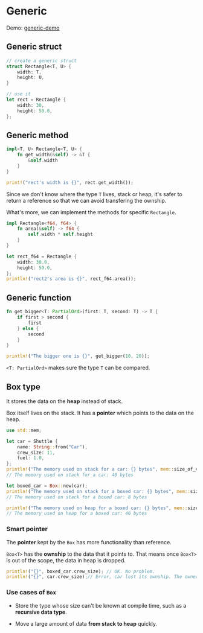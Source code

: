 # Generic

Demo: [generic-demo](./generic-demo/)

## Generic struct

```rust
// create a generic struct
struct Rectangle<T, U> {
    width: T,
    height: U,
}

// use it
let rect = Rectangle {
    width: 30,
    height: 50.0,
};
```

## Generic method

```rust
impl<T, U> Rectangle<T, U> {
    fn get_width(&self) -> &T {
        &self.width
    }
}

print!("rect's width is {}", rect.get_width());
```

Since we don't know where the type `T` lives, stack or heap, it's safer to return a reference so that we can avoid transfering the ownship.

What's more, we can implement the methods for specific `Rectangle`.

```rust
impl Rectangle<f64, f64> {
    fn area(&self) -> f64 {
        self.width * self.height
    }
}

let rect_f64 = Rectangle {
    width: 30.0,
    height: 50.0,
};
println!("rect2's area is {}", rect_f64.area());
```

## Generic function

```rust
fn get_bigger<T: PartialOrd>(first: T, second: T) -> T {
    if first > second {
        first
    } else {
        second
    }
}

println!("The bigger one is {}", get_bigger(10, 20));
```

`<T: PartialOrd>` makes sure the type `T` can be compared.

## Box type

It stores the data on the **heap** instead of stack.

Box itself lives on the stack. It has a **pointer** which points to the data on the heap.

```rust
use std::mem;

let car = Shuttle {
    name: String::from("Car"),
    crew_size: 11,
    fuel: 1.0,
};
println!("The memory used on stack for a car: {} bytes", mem::size_of_val(&car));
// The memory used on stack for a car: 40 bytes

let boxed_car = Box::new(car);
println!("The memory used on stack for a boxed car: {} bytes", mem::size_of_val(&boxed_car));
// The memory used on stack for a boxed car: 8 bytes

println!("The memory used on heap for a boxed car: {} bytes", mem::size_of_val(&*boxed_car));
// The memory used on heap for a boxed car: 40 bytes
```

### Smart pointer

The **pointer** kept by the `Box` has more functionality than reference.

`Box<T>` has the **ownship** to the data that it points to. That means once `Box<T>` is out of the scope, the data in heap is dropped.

```rust
println!("{}", boxed_car.crew_size); // OK. No problem.
println!("{}", car.crew_size);// Error, car lost its ownship. The ownership is transferred to boxed_car.
```

### Use cases of `Box`

- Store the type whose size can't be known at compile time, such as a **recursive data type**.

- Move a large amount of data **from stack to heap** quickly.